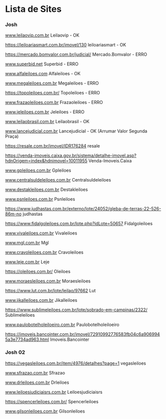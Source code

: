 # Lista de Sites

### Josh

www.leilaovip.com.br	Leilaovip - OK

https://leiloariasmart.com.br/imovel/130	leiloariasmart - OK

https://mercado.bomvalor.com.br/judicial/	Mercado.Bomvalor - ERRO

www.superbid.net	Superbid - ERRO

www.alfaleiloes.com	Alfaleiloes - OK

www.megaleiloes.com.br	Megaleiloes - ERRO

https://topoleiloes.com.br/	Topoleiloes - ERRO

www.frazaoleiloes.com.br	Frazaoleiloes - ERRO

www.jeleiloes.com.br	Jeleiloes - ERRO

www.leilaobrasil.com.br	Leilaobrasil - OK

www.lancejudicial.com.br	Lancejudicial - OK (Arrumar Valor Segunda Praça)

https://resale.com.br/imovel/IDR176284	resale

https://venda-imoveis.caixa.gov.br/sistema/detalhe-imovel.asp?hdnOrigem=index&hdnimovel=10011955	Venda-Imoveis.Caixa

www.gpleiloes.com.br	Gpleiloes

www.centralsuldeleiloes.com.br	Centralsuldeleiloes

www.destakleiloes.com.br	Destakleiloes

www.psnleiloes.com.br	Psnleiloes

https://www.judhastas.com.br/externo/lote/24052/gleba-de-terras-22-526-86m-no	judhastas

https://www.fidalgoleiloes.com.br/lote.php?idLote=50657	Fidalgoleiloes

www.vivaleiloes.com.br	Vivaleiloes

www.mgl.com.br	Mgl

www.cravoleiloes.com.br	Cravoleiloes

www.leje.com.br	Leje

https://oleiloes.com.br/	Oleiloes

www.moraesleiloes.com.br	Moraesleiloes

https://www.lut.com.br/lote/leilao/97662	Lut

www.jikalleiloes.com.br	Jikalleiloes

https://www.sublimeleiloes.com.br/lote/sobrado-em-campinas/2322/	Sublimeleiloes

www.paulobotelholeiloeiro.com.br	Paulobotelholeiloeiro

https://imoveis.bancointer.com.br/imovel/72910992776583fb04c6a9069945a3e7734ad963.html	Imoveis.Bancointer

### Josh 02
https://vegasleiloes.com.br/item/4976/detalhes?page=1	vegasleiloes

www.sfrazao.com.br	Sfrazao

www.drleiloes.com.br	Drleiloes

www.leiloesjudiciaisrs.com.br	Leiloesjudiciaisrs

https://spencerleiloes.com.br/	Spencerleiloes

www.gilsonleiloes.com.br	Gilsonleiloes








